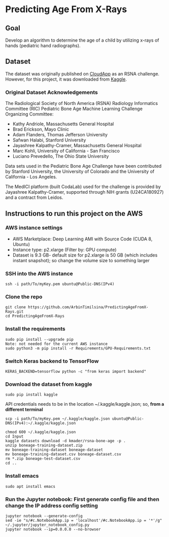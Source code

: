 # Predicting Age From X-Rays

## Goal
Develop an algorithm to determine the age of a child by utilizing x-rays of hands (pediatric hand radiographs).

## Dataset
The dataset was originally published on [CloudApp](http://rsnachallenges.cloudapp.net/competitions/4) as an RSNA challenge. However, for this project, it was downloaded from [Kaggle](https://www.kaggle.com/kmader/rsna-bone-age/data).
### Original Dataset Acknowledgements
The Radiological Society of North America (RSNA) Radiology Informatics Committee (RIC) Pediatric Bone Age Machine Learning Challenge Organizing Committee: 
* Kathy Andriole, Massachusetts General Hospital
* Brad Erickson, Mayo Clinic
* Adam Flanders, Thomas Jefferson University
* Safwan Halabi, Stanford University
* Jayashree Kalpathy-Cramer, Massachusetts General Hospital
* Marc Kohli, University of California - San Francisco
* Luciano Prevedello, The Ohio State University

Data sets used in the Pediatric Bone Age Challenge have been contributed by Stanford University, the University of Colorado and the University of California - Los Angeles. 

The MedICI platform (built CodaLab) used for the challenge is provided by Jayashree Kalpathy-Cramer, supported through NIH grants (U24CA180927) and a contract from Leidos.

## Instructions to run this project on the AWS 
### AWS instance settings
* AWS Marketplace: Deep Learning AMI with Source Code (CUDA 8, Ubuntu)
* Instance type: p2.xlarge (Filter by: GPU compute)
* Dataset is 9.3 GB- default size for p2.xlarge is 50 GB (which includes instant snapshot); so change the volume size to something larger

### SSH into the AWS instance
```
ssh -i path/To/myKey.pem ubuntu@Public-DNS(IPv4)
```

### Clone the repo
```
git clone https://github.com/ArbinTimilsina/PredictingAgeFromX-Rays.git
cd PredictingAgeFromX-Rays
```

### Install the requirements
```
sudo pip install --upgrade pip
Note: not needed for the current AWS instance 
sudo python3 -m pip install -r Requirements/GPU-Requirements.txt
```

### Switch Keras backend to TensorFlow
```
KERAS_BACKEND=tensorflow python -c "from keras import backend"
```

### Download the dataset from kaggle
```
sudo pip install kaggle
```

API credentials needs to be in the location ~/.kaggle/kaggle.json; so, **from a different terminal**
```
scp -i path/To/myKey.pem ~/.kaggle/kaggle.json ubuntu@Public-DNS(IPv4):~/.kaggle/kaggle.json
```

```
chmod 600 ~/.kaggle/kaggle.json
cd Input
kaggle datasets download -d kmader/rsna-bone-age -p .
unzip boneage-training-dataset.zip
mv boneage-training-dataset boneage-dataset
mv boneage-training-dataset.csv boneage-dataset.csv
rm *.zip boneage-test-dataset.csv
cd ..
```

### Install emacs
```
sudo apt install emacs
```

###  Run the Jupyter notebook: First generate config file and then change the IP address config setting
```
jupyter notebook --generate-config
sed -ie "s/#c.NotebookApp.ip = 'localhost'/#c.NotebookApp.ip = '*'/g" ~/.jupyter/jupyter_notebook_config.py
jupyter notebook --ip=0.0.0.0 --no-browser
```
